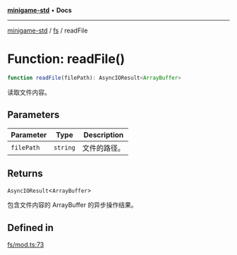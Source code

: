[**minigame-std**](../../../README.md) • **Docs**

***

[minigame-std](../../../README.md) / [fs](../README.md) / readFile

# Function: readFile()

```ts
function readFile(filePath): AsyncIOResult<ArrayBuffer>
```

读取文件内容。

## Parameters

| Parameter | Type | Description |
| ------ | ------ | ------ |
| `filePath` | `string` | 文件的路径。 |

## Returns

`AsyncIOResult`\<`ArrayBuffer`\>

包含文件内容的 ArrayBuffer 的异步操作结果。

## Defined in

[fs/mod.ts:73](https://github.com/JiangJie/minigame-std/blob/66ec277d862ca15172344b727bd1c648b6b39934/src/std/fs/mod.ts#L73)
